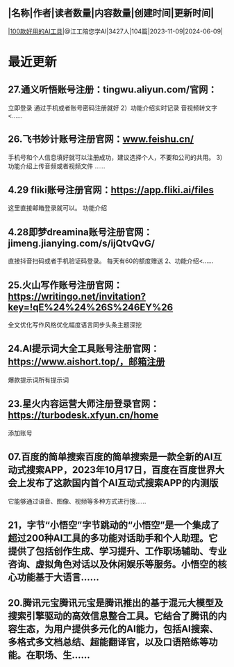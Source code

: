 |名称|作者|读者数量|内容数量|创建时间|更新时间|
---
|[100款好用的AI工具](https://xiaobot.net/p/Jiang-AIGC?refer=0b133df9-27dc-423b-8101-639049001c13)|@江工陪您学AI|3427人|104篇|2023-11-09|2024-06-09|

# 最近更新
## 27.通义听悟账号注册：tingwu.aliyun.com/官网：
立即登录
通过手机或者账号密码注册就好
2）功能介绍实时记录
音视频转文字<......
## 26.飞书妙计账号注册官网：www.feishu.cn/
手机号和个人信息填好就可以注册成功，建议选择个人，不要和公司的共用。
3）功能介绍上传音频或者视频文件
......
## 4.29  fliki账号注册官网：https://app.fliki.ai/files
这里直接邮箱登录就可以。
功能介绍
## 4.28即梦dreamina账号注册官网：jimeng.jianying.com/s/ijQtvQvG/
直接抖音扫码或者手机验证码登录。
每天有60的额度赠送
2、功能介绍<......
## 25.火山写作账号注册官网：https://writingo.net/invitation?key=!qE%24%24%26S%246EY%26
全文优化写作风格优化幅度语言同步头条主题深挖
## 24.AI提示词大全工具账号注册官网：https://www.aishort.top/，邮箱注册
爆款提示词所有提示词
## 23.星火内容运营大师注册登录官网：https://turbodesk.xfyun.cn/home
添加账号
## 07.百度的简单搜索百度的简单搜索是一款全新的AI互动式搜索APP，2023年10月17日，百度在百度世界大会上发布了这款国内首个AI互动式搜索APP的内测版
它能够通过语音、图像、视频等多种方式进行搜......
## 21，字节“小悟空”字节跳动的“小悟空”是一个集成了超过200种AI工具的多功能对话助手和个人助理。它提供了包括创作生成、学习提升、工作职场辅助、专业咨询、虚拟角色对话以及休闲娱乐等服务。小悟空的核心功能基于大语言......
## 20.腾讯元宝腾讯元宝是腾讯推出的基于混元大模型及搜索引擎驱动的高效信息整合工具。它结合了腾讯的内容生态，为用户提供多元化的AI能力，包括AI搜索、多格式多文档总结、超能翻译官，以及口语陪练等功能。在职场、生......

